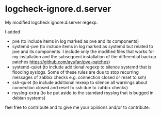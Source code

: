 # logcheck-ignore.d.server

My modified logcheck ignore.d.server regexp.

I added
- pve (to include items in log marked as pve and its components)
- systemd-pve (to include items in log marked as systemd but related to pve and its components. I include only the modified files that works for my installation and the subsequent installation of the differential backup patches https://github.com/ayufan/pve-patches)
- systemd-quiet (to include additional regexp to silence systemd that is flooding syslogs. Some of these rules are due to stop recurring messages of zabbix checks e.g. connection closed or reset to ssh)
- ssh-quiet (to include additional rexexp to silence all warnings about connection closed and reset to ssh due to zabbix checks)
- rsyslog-extra (to be put aside to the standard rsyslog that is bugged in debian systems)

feel free to contribute and to give me your opinions and/or to contribute.
